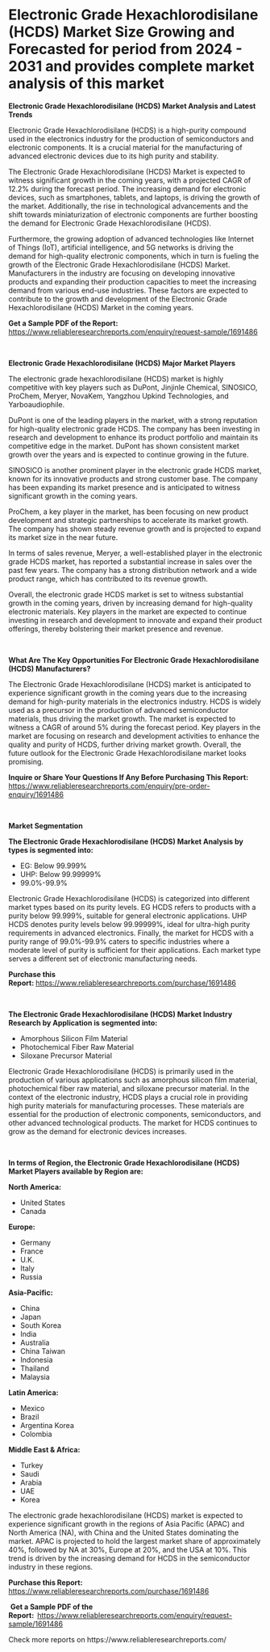 <p><h1>Electronic Grade Hexachlorodisilane (HCDS) Market Size Growing and Forecasted for period from 2024 - 2031 and provides complete market analysis of this market</h1></p><p><strong>Electronic Grade Hexachlorodisilane (HCDS) Market Analysis and Latest Trends</strong></p>
<p><p>Electronic Grade Hexachlorodisilane (HCDS) is a high-purity compound used in the electronics industry for the production of semiconductors and electronic components. It is a crucial material for the manufacturing of advanced electronic devices due to its high purity and stability.</p><p>The Electronic Grade Hexachlorodisilane (HCDS) Market is expected to witness significant growth in the coming years, with a projected CAGR of 12.2% during the forecast period. The increasing demand for electronic devices, such as smartphones, tablets, and laptops, is driving the growth of the market. Additionally, the rise in technological advancements and the shift towards miniaturization of electronic components are further boosting the demand for Electronic Grade Hexachlorodisilane (HCDS).</p><p>Furthermore, the growing adoption of advanced technologies like Internet of Things (IoT), artificial intelligence, and 5G networks is driving the demand for high-quality electronic components, which in turn is fueling the growth of the Electronic Grade Hexachlorodisilane (HCDS) Market. Manufacturers in the industry are focusing on developing innovative products and expanding their production capacities to meet the increasing demand from various end-use industries. These factors are expected to contribute to the growth and development of the Electronic Grade Hexachlorodisilane (HCDS) Market in the coming years.</p></p>
<p><strong>Get a Sample PDF of the Report:&nbsp;</strong> <a href="https://www.reliableresearchreports.com/enquiry/request-sample/1691486">https://www.reliableresearchreports.com/enquiry/request-sample/1691486</a></p>
<p>&nbsp;</p>
<p><strong>Electronic Grade Hexachlorodisilane (HCDS) Major Market Players</strong></p>
<p><p>The electronic grade hexachlorodisilane (HCDS) market is highly competitive with key players such as DuPont, Jinjinle Chemical, SINOSICO, ProChem, Meryer, NovaKem, Yangzhou Upkind Technologies, and Yarboaudiophile. </p><p>DuPont is one of the leading players in the market, with a strong reputation for high-quality electronic grade HCDS. The company has been investing in research and development to enhance its product portfolio and maintain its competitive edge in the market. DuPont has shown consistent market growth over the years and is expected to continue growing in the future.</p><p>SINOSICO is another prominent player in the electronic grade HCDS market, known for its innovative products and strong customer base. The company has been expanding its market presence and is anticipated to witness significant growth in the coming years.</p><p>ProChem, a key player in the market, has been focusing on new product development and strategic partnerships to accelerate its market growth. The company has shown steady revenue growth and is projected to expand its market size in the near future.</p><p>In terms of sales revenue, Meryer, a well-established player in the electronic grade HCDS market, has reported a substantial increase in sales over the past few years. The company has a strong distribution network and a wide product range, which has contributed to its revenue growth.</p><p>Overall, the electronic grade HCDS market is set to witness substantial growth in the coming years, driven by increasing demand for high-quality electronic materials. Key players in the market are expected to continue investing in research and development to innovate and expand their product offerings, thereby bolstering their market presence and revenue.</p></p>
<p>&nbsp;</p>
<p><strong>What Are The Key Opportunities For Electronic Grade Hexachlorodisilane (HCDS) Manufacturers?</strong></p>
<p><p>The Electronic Grade Hexachlorodisilane (HCDS) market is anticipated to experience significant growth in the coming years due to the increasing demand for high-purity materials in the electronics industry. HCDS is widely used as a precursor in the production of advanced semiconductor materials, thus driving the market growth. The market is expected to witness a CAGR of around 5% during the forecast period. Key players in the market are focusing on research and development activities to enhance the quality and purity of HCDS, further driving market growth. Overall, the future outlook for the Electronic Grade Hexachlorodisilane market looks promising.</p></p>
<p><strong>Inquire or Share Your Questions If Any Before Purchasing This Report:</strong> <a href="https://www.reliableresearchreports.com/enquiry/pre-order-enquiry/1691486">https://www.reliableresearchreports.com/enquiry/pre-order-enquiry/1691486</a></p>
<p>&nbsp;</p>
<p><strong>Market Segmentation</strong></p>
<p><strong>The Electronic Grade Hexachlorodisilane (HCDS) Market Analysis by types is segmented into:</strong></p>
<p><ul><li>EG: Below 99.999%</li><li>UHP: Below 99.99999%</li><li>99.0%-99.9%</li></ul></p>
<p><p>Electronic Grade Hexachlorodisilane (HCDS) is categorized into different market types based on its purity levels. EG HCDS refers to products with a purity below 99.999%, suitable for general electronic applications. UHP HCDS denotes purity levels below 99.99999%, ideal for ultra-high purity requirements in advanced electronics. Finally, the market for HCDS with a purity range of 99.0%-99.9% caters to specific industries where a moderate level of purity is sufficient for their applications. Each market type serves a different set of electronic manufacturing needs.</p></p>
<p><strong>Purchase this Report:&nbsp;</strong><a href="https://www.reliableresearchreports.com/purchase/1691486">https://www.reliableresearchreports.com/purchase/1691486</a></p>
<p>&nbsp;</p>
<p><strong>The Electronic Grade Hexachlorodisilane (HCDS) Market Industry Research by Application is segmented into:</strong></p>
<p><ul><li>Amorphous Silicon Film Material</li><li>Photochemical Fiber Raw Material</li><li>Siloxane Precursor Material</li></ul></p>
<p><p>Electronic Grade Hexachlorodisilane (HCDS) is primarily used in the production of various applications such as amorphous silicon film material, photochemical fiber raw material, and siloxane precursor material. In the context of the electronic industry, HCDS plays a crucial role in providing high purity materials for manufacturing processes. These materials are essential for the production of electronic components, semiconductors, and other advanced technological products. The market for HCDS continues to grow as the demand for electronic devices increases.</p></p>
<p>&nbsp;</p>
<p><strong>In terms of Region, the Electronic Grade Hexachlorodisilane (HCDS) Market Players available by Region are:</strong></p>
<p>
    <p> <strong> North America: </strong>
        <ul>
            <li>United States</li>
            <li>Canada</li>
        </ul>
        </p> 
    <p> <strong> Europe: </strong>
        <ul>
            <li>Germany</li>
            <li>France</li>
            <li>U.K.</li>
            <li>Italy</li>
            <li>Russia</li>
        </ul>
        </p> 
    <p> <strong> Asia-Pacific: </strong>
        <ul>
            <li>China</li>
            <li>Japan</li>
            <li>South Korea</li>
            <li>India</li>
            <li>Australia</li>
            <li>China Taiwan</li>
            <li>Indonesia</li>
            <li>Thailand</li>
            <li>Malaysia</li>
        </ul>
        </p> 
    <p> <strong> Latin America: </strong>
        <ul>
            <li>Mexico</li>
            <li>Brazil</li>
            <li>Argentina Korea</li>
            <li>Colombia</li>
        </ul>
        </p> 
    <p> <strong> Middle East & Africa: </strong>
        <ul>
            <li>Turkey</li>
            <li>Saudi</li>
            <li>Arabia</li>
            <li>UAE</li>
            <li>Korea</li>
        </ul>
    </p>
    </p>
<p><p>The electronic grade hexachlorodisilane (HCDS) market is expected to experience significant growth in the regions of Asia Pacific (APAC) and North America (NA), with China and the United States dominating the market. APAC is projected to hold the largest market share of approximately 40%, followed by NA at 30%, Europe at 20%, and the USA at 10%. This trend is driven by the increasing demand for HCDS in the semiconductor industry in these regions.</p></p>
<p><strong>Purchase this Report: </strong><a href="https://www.reliableresearchreports.com/purchase/1691486">https://www.reliableresearchreports.com/purchase/1691486</a></p>
<p>&nbsp;<strong>Get a Sample PDF of the Report:&nbsp;&nbsp;</strong><a href="https://www.reliableresearchreports.com/enquiry/request-sample/1691486">https://www.reliableresearchreports.com/enquiry/request-sample/1691486</a></p>
<p><strong></strong></p>
<p>Check more reports on https://www.reliableresearchreports.com/</p>